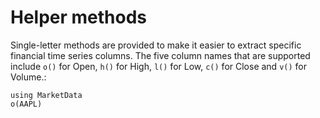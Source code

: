 # Helper methods

Single-letter methods are provided to make it easier to extract specific
financial time series columns. The five column names that are supported
include `o()` for Open, `h()` for High, `l()` for Low, `c()` for Close
and `v()` for Volume.:

```@repl
using MarketData
o(AAPL)
```
